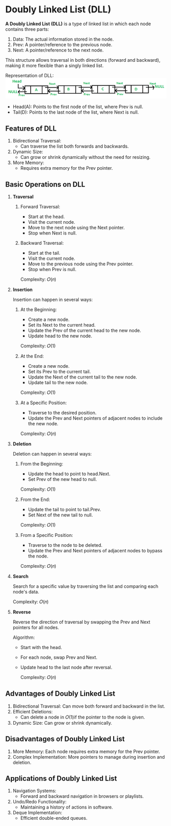 # Doubly Linked List (DLL)
**A Doubly Linked List (DLL)** is a type of linked list in which each node contains three parts:
1. Data: The actual information stored in the node.
1. Prev: A pointer/reference to the previous node.
1. Next: A pointer/reference to the next node.

This structure allows traversal in both directions (forward and backward), making it more flexible than a singly linked list.

Representation of DLL:
    ![Repesentaion of Linked List](/assets/representationOfDoublyLinkedList.png)
- Head(A): Points to the first node of the list, where Prev is null.
- Tail(D): Points to the last node of the list, where Next is null.

## Features of DLL
1. Bidirectional Traversal:
    - Can traverse the list both forwards and backwards.
1. Dynamic Size:
    - Can grow or shrink dynamically without the need for resizing.
1. More Memory:
    - Requires extra memory for the Prev pointer.

## Basic Operations on DLL
1. **Traversal**

    1. Forward Traversal:
        - Start at the head.
        - Visit the current node.
        - Move to the next node using the Next pointer.
        - Stop when Next is null.

    1. Backward Traversal:
        - Start at the tail.
        - Visit the current node.
        - Move to the previous node using the Prev pointer.
        - Stop when Prev is null.
        
        Complexity: 𝑂(𝑛)

2. **Insertion**

    Insertion can happen in several ways:

    1. At the Beginning:
        - Create a new node.
        - Set its Next to the current head.
        - Update the Prev of the current head to the new node.
        - Update head to the new node.

        Complexity: 𝑂(1)

    1. At the End:
        - Create a new node.
        - Set its Prev to the current tail.
        - Update the Next of the current tail to the new node.
        - Update tail to the new node.

        Complexity: 𝑂(1)

    1. At a Specific Position:
        - Traverse to the desired position.
        - Update the Prev and Next pointers of adjacent nodes to include the new node.

        Complexity: 𝑂(𝑛)

3. **Deletion**

    Deletion can happen in several ways:
    1. From the Beginning:
        - Update the head to point to head.Next.
        - Set Prev of the new head to null.

        Complexity: 𝑂(1)

    1. From the End:
        - Update the tail to point to tail.Prev.
        - Set Next of the new tail to null.

        Complexity: 𝑂(1)

    1. From a Specific Position:
        - Traverse to the node to be deleted.
        - Update the Prev and Next pointers of adjacent nodes to bypass the node.

        Complexity: 𝑂(𝑛)

4. **Search**

    Search for a specific value by traversing the list and comparing each node's data.

    Complexity: 𝑂(𝑛)

5. **Reverse**

    Reverse the direction of traversal by swapping the Prev and Next pointers for all nodes.

    Algorithm:
    - Start with the head.
    - For each node, swap Prev and Next.
    - Update head to the last node after reversal.

        Complexity: 𝑂(𝑛)

## Advantages of Doubly Linked List
1. Bidirectional Traversal: Can move both forward and backward in the list.
1. Efficient Deletions:
    - Can delete a node in 𝑂(1)if the pointer to the node is given.
1. Dynamic Size: Can grow or shrink dynamically.

## Disadvantages of Doubly Linked List
1. More Memory: Each node requires extra memory for the Prev pointer.
1. Complex Implementation: More pointers to manage during insertion and deletion.

## Applications of Doubly Linked List
1. Navigation Systems:
    - Forward and backward navigation in browsers or playlists.
1. Undo/Redo Functionality:
    - Maintaining a history of actions in software.
1. Deque Implementation:
    - Efficient double-ended queues.